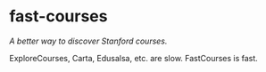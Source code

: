 # fast-courses

*A better way to discover Stanford courses.*

ExploreCourses, Carta, Edusalsa, etc. are slow. FastCourses is fast.
